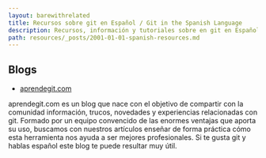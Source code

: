 ```yaml
---
layout: barewithrelated
title: Recursos sobre git en Español / Git in the Spanish Language
description: Recursos, información y tutoriales sobre en git en Español / Git resources, information and tutorials in Spanish
path: resources/_posts/2001-01-01-spanish-resources.md
---
```


## Blogs

* [aprendegit.com](http://aprendegit.com)

aprendegit.com es un blog que nace con el objetivo de compartir con la
comunidad información, trucos, novedades  y experiencias relacionadas con git.
Formado por un equipo convencido de las enormes ventajas que aporta su uso,
buscamos con nuestros artículos enseñar de forma práctica cómo esta
herramienta nos ayuda a ser mejores profesionales. Si te gusta git y hablas
español este blog te puede resultar muy útil.
